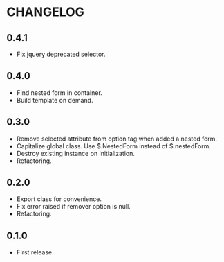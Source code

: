 # CHANGELOG

## 0.4.1

* Fix jquery deprecated selector.

## 0.4.0

* Find nested form in container.
* Build template on demand.

## 0.3.0

* Remove selected attribute from option tag when added a nested form.
* Capitalize global class. Use $.NestedForm instead of $.nestedForm.
* Destroy existing instance on initialization.
* Refactoring.

## 0.2.0

* Export class for convenience.
* Fix error raised if remover option is null.
* Refactoring.

## 0.1.0

* First release.
